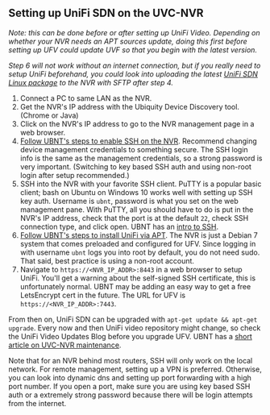 ## Setting up UniFi SDN on the UVC-NVR

*Note: this can be done before or after setting up UniFi Video. Depending on whether your NVR needs an APT sources update, doing this first before setting up UFV could update UVF so that you begin with the latest version.* 

*Step 6 will not work without an internet connection, but if you really need to setup UniFi beforehand, you could look into uploading the latest [UniFi SDN Linux package](https://www.ubnt.com/download/unifi/default/default/unifi-sdn-controller-5824-debianubuntu-linux) to the NVR with SFTP after step 4.*

1. Connect a PC to same LAN as the NVR.
2. Get the NVR's IP address with the Ubiquity Device Discovery tool. (Chrome or Java)
3. Click on the NVR's IP address to go to the NVR management page in a web browser.
4. [Follow UBNT's steps to enable SSH on the NVR](https://help.ubnt.com/hc/en-us/articles/222970307-UniFi-Video-How-to-Enable-SSH-on-the-UVC-NVR-Hardware-NVR-).  Recommend changing device management credentials to something secure.  The SSH login info is the same as the management credentials, so a strong password is very important. (Switching to key based SSH auth and  using non-root login  after setup  recommended.)
5. SSH into the NVR with your favorite SSH client. PuTTY is a popular basic client; bash on Ubuntu on Windows 10 works well with setting up SSH key auth. Username is `ubnt`, password is what you set on the web management pane. With PuTTY, all you should have to do is put in the NVR's IP address, check that the port is at the default `22`, check SSH connection type, and click open. UBNT has an [intro to SSH](https://help.ubnt.com/hc/en-us/articles/218850057).
6. [Follow UBNT's steps to install UniFi via APT](https://help.ubnt.com/hc/en-us/articles/220066768-UniFi-How-to-Install-Update-via-APT-on-Debian-or-Ubuntu). The NVR is just a Debian 7 system that comes preloaded and configured for UFV. Since logging in with username `ubnt` logs you into root by default, you do not need sudo. That said, best practice is using a non-root account.
7. Navigate to `https://<NVR_IP_ADDR>:8443` in a web browser to setup UniFi. You'll get a warning about the self-signed SSH certificate, this is unfortunately normal. UBNT may be adding an easy way to get a free LetsEncrypt cert in the future. The URL for UFV is `https://<NVR_IP_ADDR>:7443`.

From then on, UniFi SDN can be upgraded with `apt-get update && apt-get upgrade`. Every now and then UniFi video repository might change, so check the UniFi Video Updates Blog before you upgrade UFV. UBNT has a [short article on UVC-NVR maintenance](https://help.ubnt.com/hc/en-us/articles/204952214-UniFi-Video-How-to-Update-the-NVR-Operating-System).

Note that for an NVR behind most routers, SSH will only work on the local network. For remote management, setting up a VPN is preferred. Otherwise, you can look into dynamic dns and setting up port forwarding with a high port number. If you open a port, make sure you are using key based SSH auth or a extremely strong password because there will be login attempts from the internet.